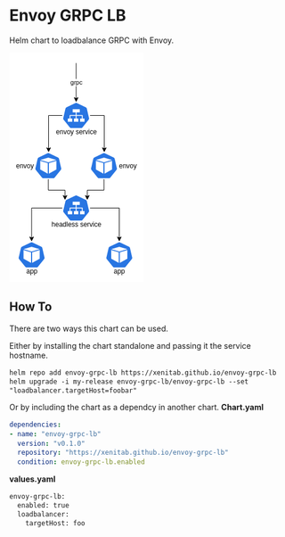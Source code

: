 # Envoy GRPC LB
Helm chart to loadbalance GRPC with Envoy.

![architecture](./assets/architecture.png)

## How To
There are two ways this chart can be used.

Either by installing the chart standalone and passing it the service hostname.
```shell
helm repo add envoy-grpc-lb https://xenitab.github.io/envoy-grpc-lb
helm upgrade -i my-release envoy-grpc-lb/envoy-grpc-lb --set "loadbalancer.targetHost=foobar"
```

Or by including the chart as a dependcy in another chart.
**Chart.yaml**
```yaml
dependencies:
- name: "envoy-grpc-lb"
  version: "v0.1.0"
  repository: "https://xenitab.github.io/envoy-grpc-lb"
  condition: envoy-grpc-lb.enabled
```

**values.yaml**
```
envoy-grpc-lb:
  enabled: true
  loadbalancer:
    targetHost: foo
```
